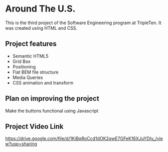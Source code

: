 # Around The U.S.

This is the third project of the Software Engineering program at TripleTen. It was created using HTML and CSS.

## Project features

- Semantic HTML5
- Grid Box
- Positioning
- Flat BEM file structure
- Media Queries
- CSS animation and transform

## Plan on improving the project

Make the buttons functional using Javascript

## Project Video Link

https://drive.google.com/file/d/1KiBqRoCcd1dOK2qwE7GFeK16XJuYDIv_/view?usp=sharing
